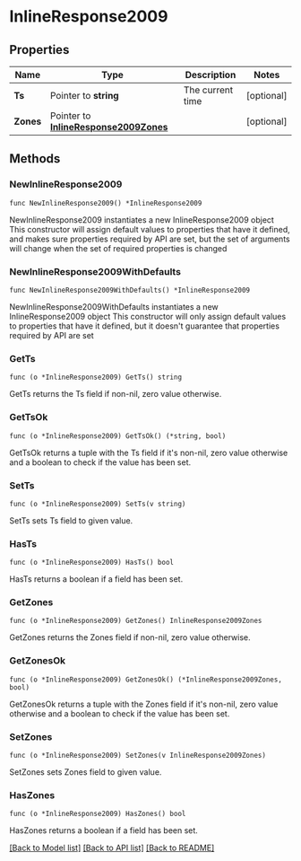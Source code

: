 # InlineResponse2009

## Properties

Name | Type | Description | Notes
------------ | ------------- | ------------- | -------------
**Ts** | Pointer to **string** | The current time | [optional] 
**Zones** | Pointer to [**InlineResponse2009Zones**](InlineResponse2009Zones.md) |  | [optional] 

## Methods

### NewInlineResponse2009

`func NewInlineResponse2009() *InlineResponse2009`

NewInlineResponse2009 instantiates a new InlineResponse2009 object
This constructor will assign default values to properties that have it defined,
and makes sure properties required by API are set, but the set of arguments
will change when the set of required properties is changed

### NewInlineResponse2009WithDefaults

`func NewInlineResponse2009WithDefaults() *InlineResponse2009`

NewInlineResponse2009WithDefaults instantiates a new InlineResponse2009 object
This constructor will only assign default values to properties that have it defined,
but it doesn't guarantee that properties required by API are set

### GetTs

`func (o *InlineResponse2009) GetTs() string`

GetTs returns the Ts field if non-nil, zero value otherwise.

### GetTsOk

`func (o *InlineResponse2009) GetTsOk() (*string, bool)`

GetTsOk returns a tuple with the Ts field if it's non-nil, zero value otherwise
and a boolean to check if the value has been set.

### SetTs

`func (o *InlineResponse2009) SetTs(v string)`

SetTs sets Ts field to given value.

### HasTs

`func (o *InlineResponse2009) HasTs() bool`

HasTs returns a boolean if a field has been set.

### GetZones

`func (o *InlineResponse2009) GetZones() InlineResponse2009Zones`

GetZones returns the Zones field if non-nil, zero value otherwise.

### GetZonesOk

`func (o *InlineResponse2009) GetZonesOk() (*InlineResponse2009Zones, bool)`

GetZonesOk returns a tuple with the Zones field if it's non-nil, zero value otherwise
and a boolean to check if the value has been set.

### SetZones

`func (o *InlineResponse2009) SetZones(v InlineResponse2009Zones)`

SetZones sets Zones field to given value.

### HasZones

`func (o *InlineResponse2009) HasZones() bool`

HasZones returns a boolean if a field has been set.


[[Back to Model list]](../README.md#documentation-for-models) [[Back to API list]](../README.md#documentation-for-api-endpoints) [[Back to README]](../README.md)


